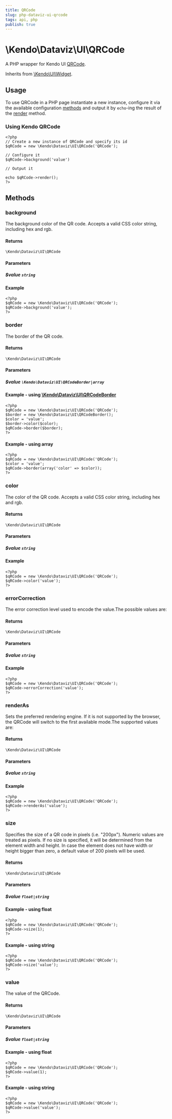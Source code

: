 ```yaml
---
title: QRCode
slug: php-dataviz-ui-qrcode
tags: api, php
publish: true
---
```


# \Kendo\Dataviz\UI\QRCode

A PHP wrapper for Kendo UI [QRCode](/api/dataviz/qrcode).

Inherits from [\Kendo\UI\Widget](/api/wrappers/php/Kendo/UI/Widget).

## Usage

To use QRCode in a PHP page instantiate a new instance, configure it via the available
configuration [methods](#methods) and output it by `echo`-ing the result of the [render](/api/wrappers/php/Kendo/UI/Widget#render) method.

### Using Kendo QRCode

    <?php
    // Create a new instance of QRCode and specify its id
    $qRCode = new \Kendo\Dataviz\UI\QRCode('QRCode');

    // Configure it
    $qRCode->background('value')

    // Output it

    echo $qRCode->render();
    ?>


## Methods

### background
The background color of the QR code. Accepts a valid CSS color string, including hex and rgb.

#### Returns
`\Kendo\Dataviz\UI\QRCode`

#### Parameters

##### $value `string`



#### Example 
    <?php
    $qRCode = new \Kendo\Dataviz\UI\QRCode('QRCode');
    $qRCode->background('value');
    ?>

### border

The border of the QR code.

#### Returns
`\Kendo\Dataviz\UI\QRCode`

#### Parameters

##### $value `\Kendo\Dataviz\UI\QRCodeBorder|array`


#### Example - using [\Kendo\Dataviz\UI\QRCodeBorder](/api/wrappers/php/Kendo/Dataviz/UI/QRCodeBorder)
    <?php
    $qRCode = new \Kendo\Dataviz\UI\QRCode('QRCode');
    $border = new \Kendo\Dataviz\UI\QRCodeBorder();
    $color = 'value';
    $border->color($color);
    $qRCode->border($border);
    ?>

#### Example - using array

    <?php
    $qRCode = new \Kendo\Dataviz\UI\QRCode('QRCode');
    $color = 'value';
    $qRCode->border(array('color' => $color));
    ?>

### color
The color of the QR code. Accepts a valid CSS color string, including hex and rgb.

#### Returns
`\Kendo\Dataviz\UI\QRCode`

#### Parameters

##### $value `string`



#### Example 
    <?php
    $qRCode = new \Kendo\Dataviz\UI\QRCode('QRCode');
    $qRCode->color('value');
    ?>

### errorCorrection
The error correction level used to encode the value.The possible values are:

#### Returns
`\Kendo\Dataviz\UI\QRCode`

#### Parameters

##### $value `string`



#### Example 
    <?php
    $qRCode = new \Kendo\Dataviz\UI\QRCode('QRCode');
    $qRCode->errorCorrection('value');
    ?>

### renderAs
Sets the preferred rendering engine.
If it is not supported by the browser, the QRCode will switch to the first available mode.The supported values are:

#### Returns
`\Kendo\Dataviz\UI\QRCode`

#### Parameters

##### $value `string`



#### Example 
    <?php
    $qRCode = new \Kendo\Dataviz\UI\QRCode('QRCode');
    $qRCode->renderAs('value');
    ?>

### size
Specifies the size of a QR code in pixels (i.e. "200px"). Numeric values are treated as pixels. If no size is specified, it will be determined from the element width and height. In case the element does not have width or height bigger than zero, a default value of 200 pixels will be used.

#### Returns
`\Kendo\Dataviz\UI\QRCode`

#### Parameters

##### $value `float|string`



#### Example  - using float
    <?php
    $qRCode = new \Kendo\Dataviz\UI\QRCode('QRCode');
    $qRCode->size(1);
    ?>

#### Example  - using string
    <?php
    $qRCode = new \Kendo\Dataviz\UI\QRCode('QRCode');
    $qRCode->size('value');
    ?>

### value
The value of the QRCode.

#### Returns
`\Kendo\Dataviz\UI\QRCode`

#### Parameters

##### $value `float|string`



#### Example  - using float
    <?php
    $qRCode = new \Kendo\Dataviz\UI\QRCode('QRCode');
    $qRCode->value(1);
    ?>

#### Example  - using string
    <?php
    $qRCode = new \Kendo\Dataviz\UI\QRCode('QRCode');
    $qRCode->value('value');
    ?>

